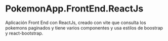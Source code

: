 # PokemonApp.FrontEnd.ReactJs
Aplicación Front End con ReactJs, creado con vite que consulta los pokemons paginados y tiene varios componentes y usa estilos de boostrap y react-bootstrap.
